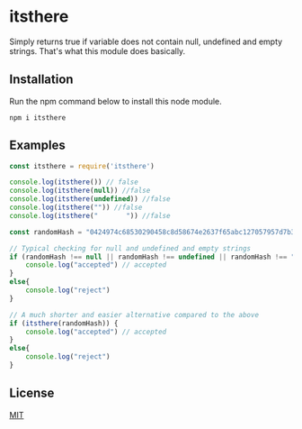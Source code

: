 # itsthere
Simply returns true if variable does not contain null, undefined and empty strings. That's what this module does basically.

## Installation
Run the npm command below to install this node module.
```
npm i itsthere
```

## Examples

```js
const itsthere = require('itsthere')

console.log(itsthere()) // false
console.log(itsthere(null)) //false
console.log(itsthere(undefined)) //false
console.log(itsthere("")) //false
console.log(itsthere("       ")) //false

const randomHash = "0424974c68530290458c8d58674e2637f65abc127057957d7b3acbd24c208f93"

// Typical checking for null and undefined and empty strings
if (randomHash !== null || randomHash !== undefined || randomHash !== "") {
    console.log("accepted") // accepted
}
else{
    console.log("reject")
}

// A much shorter and easier alternative compared to the above
if (itsthere(randomHash)) {
    console.log("accepted") // accepted
}
else{
    console.log("reject")
}

```

## License
[MIT](https://opensource.org/licenses/MIT)